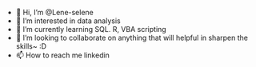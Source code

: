 - 👋 Hi, I’m @Lene-selene
- 👀 I’m interested in data analysis
- 🌱 I’m currently learning SQL. R, VBA scripting
- 💞️ I’m looking to collaborate on anything that will helpful in sharpen the skills~ :D
- 📫 How to reach me linkedin

<!---
Lene-selene/Lene-selene is a ✨ special ✨ repository because its `README.md` (this file) appears on your GitHub profile.
You can click the Preview link to take a look at your changes.
--->
